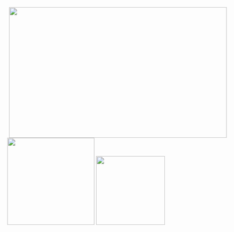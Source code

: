 <div aling="right">
  <img height="300em" width="500px" align="right" src="https://spotify-recently-played-readme.vercel.app/api?user=tjes8bziz5ju7eorgpxdh6laq&unique={true|1|on|yes"/>
</div>
<img height="200em"  src="https://github-readme-stats.vercel.app/api?username=Wecreds&theme=transparent&show_icons=true"/>
<img height="158em" src="https://github-readme-stats.vercel.app/api/top-langs/?username=LucasGabrielAntonete&layout=compact&langs_count=7&theme=transparent"/>

